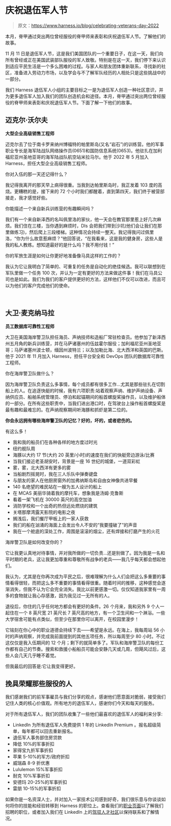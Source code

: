 # 庆祝退伍军人节

> 原文：<https://www.harness.io/blog/celebrating-veterans-day-2022>

本月，脊甲通过突出两位曾经服役的脊甲师来表彰和庆祝退伍军人节。了解他们的故事。

11 月 11 日是退伍军人节，这是我们美国团队的一个重要日子，在这一天，我们向所有曾经或正在美国武装部队服役的军人致敬。特别是在这一天，我们停下来认识到适应平民生活是一个多么困难的过程。与家人和朋友团体重新联系，寻找新的社区，准备进入劳动力市场，以及学会与不了解军队经历的人相处只是这些挑战中的一部分。

我们 Harness 退伍军人小组的主要目标之一是为退伍军人创造一种社区意识，并为更多退伍军人加入我们的团队创造机会和途径。本月，脊甲通过突出两位曾经服役的脊甲师来表彰和庆祝退伍军人节。下面了解一下他们的故事。

## 迈克尔·沃尔夫

**大型企业高级销售工程师**

迈克尔去了位于南卡罗来纳州博福特的帕里斯岛(又名“岩石”)的训练营。他的军事职业专长是海军陆战队网络操作员(0651)和国防信息系统(0653)。他驻扎在加利福尼亚州圣地亚哥的海军陆战队航空站米拉马尔。他于 2022 年 5 月加入 Harness，担任大型企业高级销售工程师。

你对入伍的那一天还记得什么？

我记得我离开的那天早上病得很重。当我到达帕里斯岛时，我正发着 103 度的高烧。更糟糕的是，接下来的 72 个小时我们都醒着，直到第四天，我们终于被营部接走，我才感觉好些。

你能描述一个来自新兵训练营的有趣瞬间吗？

我们有一个来自新泽西的名叫佩里洛的家伙，他一天会在教官那里惹上好几次麻烦。我们住在三楼，当你遇到麻烦时，DIs 会把我们带到沙坑(他们会让我们在那里做练习)，然后爬上三段楼梯。这种情况会持续一整天。我记得我问过佩里洛，“你为什么故意惹麻烦？”他回答说，“在我看来，这是我的健身房，这些人是我的私人教练。想知道最好的是什么吗？我不用付钱！”

你的军旅生涯是如何让你更好地准备像马具这样的工作的？

我认为它让我明白了简单的、可重复的任务是自动化的绝佳候选。我可以联想到在军队里做一个任务 100 次，并认为一定有更好的方法来做这件事！我们在马具公司也是如此。我们为我们的客户提供更好的方法，这样他们不仅可以改进，而且可以为他们的客户完成他们的使命。

‍

## 大卫·麦克纳马拉

**员工数据库可靠性工程师**

大卫在美国海岸警卫队担任海员、声纳技师和造船厂常驻检查员。他参加了新泽西州五月角的新兵训练营，并在马萨诸塞州的伍兹霍尔服役；加利福尼亚州圣地亚哥；马萨诸塞州波士顿，缅因州波特兰；以及加勒比海、北大西洋和英国的巴斯。他于 2021 年 11 月加入 Harness，担任平台安全和 DevOps 团队的数据库可靠性工程师。

你在海岸警卫队做什么？

因为海岸警卫队负责这么多事情，每个成员都有很多工作...尤其是那些驻扎在切割船上的人。在追逐快艇的时候，我有六项职责:站着观察声纳、维护声纳设备、声纳供应员、船舶系统管理员、停泊和起锚期间的船首螺旋桨操作员，以及维护船体的一部分。在所有这些职责中，当我们进出港口时，在驾驶台上操作船首螺旋桨是最有趣和最难忘的。在声纳观察期间听海豚和抓虾是第二位的。

**你会永远拥有哪些海岸警卫队的记忆？好的，坏的，或者悲伤的。**

有这么多！

*   我和我的船员们在各种各样的地方度过时光
*   纽约舰队周
*   海豚以大约 17 节(大约 20 英里/小时)的速度在我们的快艇旁边游泳/比赛
*   当我们接近老圣胡安时，背景是一座 16 世纪的城堡，一道双彩虹
*   雾，雾，北大西洋有更多的雾
*   当船剧烈摇晃时，我在三人乐队中弹奏键盘
*   与朋友的家人在他厨房窗外的加弗纳斯岛和自由女神像共进早餐
*   140 名绝望的难民站在一艘为五人设计的船上
*   在 MCAS 美丽华骑着我的摩托车，想象我是汤姆·克鲁斯
*   看着一架飞机在 30000 英尺的高空加油
*   消防学校和一个出奇的热但远处燃烧的建筑
*   关塔那摩湾露天影院的电影之夜
*   搁浅后，我们餐厅甲板上的一家人获救
*   我们的船在汹涌的海面上会发出令人不安的“我要撞破了”的声音
*   我在一个舱底的深处工作，周围是滚滚的烟尘，还有焊接和打磨产生的火花

海岸警卫队是如何改变你的？

它让我更认真地对待事情，并对我所做的一切负责...还是别做了。因为我是一名和平时期的老兵，这让我更加尊重和尊敬所有战争的老兵——我几乎每天都会想起他们。

我认为，尤其是在你再次成为平民之后，很难理解为什么人们会把这么多重要的事情看得很轻，而把这么多不重要的事情看得很重。随着时间的推移，这种感觉会逐渐消失，但我不认为它会完全消失。我比以前更感激一切。仅仅知道我家里有一周多的食物就让我心存感激，因为我见过一无所有的人。

退役后，你住的几乎任何地方都会有更好的条件。26 个月来，我和另外 9 个人一起住在一个 8 英尺宽 21 英尺长 7 英尺高的地方，有一个卫生间和一个淋浴。一些大学宿舍可能有点类似，但至少在那里你可以离开，在校园里漫步！

它铭刻在你心中的职业道德会持续下去——希望是永远。在海上，我每周站 56 小时的声纳观察，并完成我前面提到的其他五项任务，所以每周至少 80 小时。不过这仅仅是我入伍期间的 12 个月；剩下的就简单多了。军队和海岸警卫队的每份工作都有自己的节奏。搜索和救援小船船员可能会安静几天或几周，但飓风过后，这些人会几天几乎睡不着觉。

但我最后的回答是:它让我变得更好。

## 挽具荣耀那些服役的人

我们感谢我们的前军事雇员与我们分享的观点，感谢他们愿意面对脆弱，接受我们记住人类的核心价值观。所有地方的退伍军人，感谢你们今天和每天的服务。

对于所有退伍军人，我们的团队收集了一些他们最喜欢的退伍军人的福利来分享:

*   LinkedIn 为所有退伍军人免费提供 1 年的 LinkedIn Premium 。报名超级简单，每年都可以回去重新报名。
*   退伍军人事务部住房贷款
*   降低 10%的军事折扣
*   家得宝九折军事折扣
*   苹果 5-10%的军方/政府折扣
*   威瑞森 8-9 折优惠
*   Lululemon 15%军事折扣
*   耐克 10%军事折扣
*   安德玛 20-25%的军事折扣
*   雷朋 10-15%的军事折扣

如果你是一名资深人士，并对加入一家技术公司感到好奇，我们很乐意与你谈谈如何将你的技能和经验转移到 Harness 的职位上。查看我们的[职业页面](https://harness.io/company/careers)以了解我们招聘的职位，或者加入我们在 LinkedIn 上的[驾驭人才社区](https://www.linkedin.com/groups/13871278/)以保持联系和了解情况。